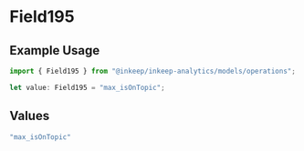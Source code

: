 # Field195

## Example Usage

```typescript
import { Field195 } from "@inkeep/inkeep-analytics/models/operations";

let value: Field195 = "max_isOnTopic";
```

## Values

```typescript
"max_isOnTopic"
```